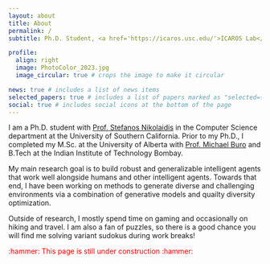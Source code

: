 ```yaml
---
layout: about
title: About
permalink: /
subtitle: Ph.D. Student, <a href='https://icaros.usc.edu/'>ICAROS Lab</a>, <a href='https://www.usc.edu/'>University of Southern California</a>

profile:
  align: right
  image: PhotoColor_2023.jpg
  image_circular: true # crops the image to make it circular

news: true # includes a list of news items
selected_papers: true # includes a list of papers marked as "selected={true}"
social: true # includes social icons at the bottom of the page
---
```


I am a Ph.D. student with <a href='https://stefanosnikolaidis.net/'>Prof. Stefanos Nikolaidis</a> in the Computer Science department at the University of Southern California. Prior to my Ph.D., I completed my M.Sc. at the University of Alberta with <a href='https://skatgame.net/mburo/'>Prof. Michael Buro</a> and B.Tech at the Indian Institute of Technology Bombay.

My main research goal is to build robust and generalizable intelligent agents that work well alongside humans and other intelligent agents. Towards that end, I have been working on methods to generate diverse and challenging environments via a combination of generative models and quailty diversity optimization.

Outside of research, I mostly spend time on gaming and occasionally on hiking and travel. I am also a fan of puzzles, so there is a good chance you will find me solving variant sudokus during work breaks!

<p style="color:red;">:hammer: This page is still under construction :hammer:</p>

